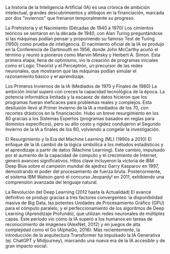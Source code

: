 La historia de la Inteligencia Artificial (IA) es una crónica de ambición intelectual, grandes descubrimientos y altibajos en la financiación, marcada por dos "inviernos" que frenaron temporalmente su progreso.

La Prehistoria y el Nacimiento (Décadas de 1940 a 1970)
Los cimientos teóricos se sentaron en la década de 1940, con Alan Turing preguntándose si las máquinas podían pensar y proponiendo su famoso Test de Turing (1950) como prueba de inteligencia. El nacimiento oficial de la IA se produjo en la Conferencia de Dartmouth en 1956, donde John McCarthy acuñó el término y reunió a pioneros como Marvin Minsky y Herbert A. Simon. Esta primera etapa, llena de optimismo, vio la creación de programas iniciales como el Logic Theorist y el Perceptrón, un precursor de las redes neuronales, que mostraron que las máquinas podían simular el razonamiento básico y el aprendizaje.

Los Primeros Inviernos de la IA (Mediados de 1970 y Finales de 1980)
La ambición inicial superó con creces la capacidad tecnológica de la época. La potencia informática limitada y la escasez de datos hicieron que los programas fueran ineficaces para problemas reales y complejos. Esta desilusión llevó al Primer Invierno de la IA a mediados de los 70, con recortes drásticos en la financiación. Hubo un breve resurgimiento en los 80 gracias a los Sistemas Expertos (programas basados en reglas para dominios específicos), pero su alto costo y rigidez condujeron al Segundo Invierno de la IA a finales de los 80, volviendo a congelar la investigación.

El Resurgimiento y la Era del Machine Learning (ML) (1990s a 2010)
El enfoque de la IA cambió de la lógica simbólica a los métodos estadísticos y el aprendizaje a partir de datos (Machine Learning). Este cambio, impulsado por el aumento de la capacidad de cómputo y el crecimiento de Internet, generó avances significativos. Hitos clave incluyeron la victoria de IBM Deep Blue sobre el campeón mundial de ajedrez Garry Kasparov en 1997, demostrando el poder del procesamiento de fuerza bruta. Posteriormente, el sistema IBM Watson ganó el concurso Jeopardy! en 2011, exhibiendo una comprensión avanzada del lenguaje natural.

La Revolución del Deep Learning (2012 hasta la Actualidad)
El avance definitivo se produjo gracias a tres factores convergentes: la disponibilidad masiva de Big Data, las potentes Unidades de Procesamiento Gráfico (GPU) para el cómputo paralelo, y el perfeccionamiento de los algoritmos de Deep Learning (Aprendizaje Profundo), que utilizan redes neuronales de múltiples capas. Este período vio cómo la IA superó a los humanos en tareas de reconocimiento de imágenes (AlexNet, 2012) y en juegos de alta complejidad como el Go (AlphaGo, 2016). Más recientemente, la introducción de la arquitectura Transformer ha impulsado la IA Generativa (ej. ChatGPT y Midjourney), marcando una nueva era de la IA accesible y de gran impacto social.